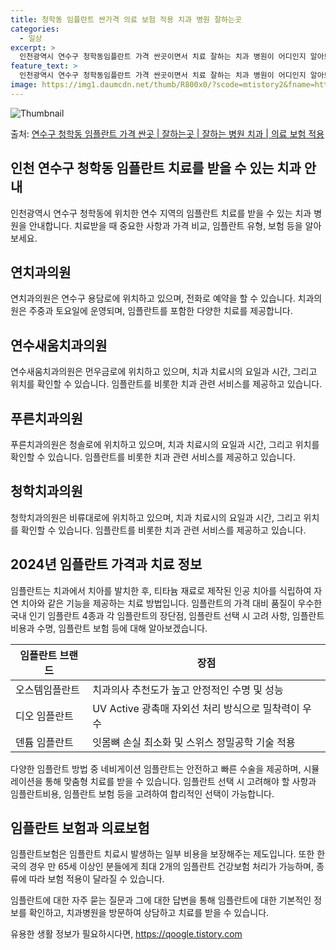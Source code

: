 ```yaml
---
title: 청학동 임플란트 싼가격 의료 보험 적용 치과 병원 잘하는곳
categories:
  - 일상
excerpt: >
  인천광역시 연수구 청학동임플란트 가격 싼곳이면서 치료 잘하는 치과 병원이 어디인지 알아보도록 하겠습니다. 인천광역시 연수구 청학동에 위치한 연치과의원 연수새움치과의원 푸른치과의원 청학치과의원 순서대로 안내 드리며, 임플란트 치료시 신경써야 할 부분 또한 같이 공유 드리겠습니다.2024년 임플란트 가격 살펴보기 👈 클릭임플란트 평균 가격연치과의원표 내에 있는 전화 번호를 클릭 하시면 연치과의원로 바로 전화 연결 됩니다.분류주소전화번호치과의원인천광역시 연수구 용담로 11, 시대아파트 상가 201호 (청학동)📞032-834-0815로 전화하기연치과의원 위치 확인하기 👈 클릭요일운영시간월요일09:30~18:30화요일09:30~18:30수요일09:30~18:30목요일09:30~1..
feature_text: >
  인천광역시 연수구 청학동임플란트 가격 싼곳이면서 치료 잘하는 치과 병원이 어디인지 알아보도록 하겠습니다. 인천광역시 연수구 청학동에 위치한 연치과의원 연수새움치과의원 푸른치과의원 청학치과의원 순서대로 안내 드리며, 임플란트 치료시 신경써야 할 부분 또한 같이 공유 드리겠습니다.2024년 임플란트 가격 살펴보기 👈 클릭임플란트 평균 가격연치과의원표 내에 있는 전화 번호를 클릭 하시면 연치과의원로 바로 전화 연결 됩니다.분류주소전화번호치과의원인천광역시 연수구 용담로 11, 시대아파트 상가 201호 (청학동)📞032-834-0815로 전화하기연치과의원 위치 확인하기 👈 클릭요일운영시간월요일09:30~18:30화요일09:30~18:30수요일09:30~18:30목요일09:30~1..
image: https://img1.daumcdn.net/thumb/R800x0/?scode=mtistory2&fname=https%3A%2F%2Fblog.kakaocdn.net%2Fdn%2FcwMc0a%2FbtsG0vRy4pY%2FvAOFroULA5bCGhBqXKYOmK%2Fimg.webp
---
```


![Thumbnail](https://img1.daumcdn.net/thumb/R800x0/?scode=mtistory2&fname=https%3A%2F%2Fblog.kakaocdn.net%2Fdn%2FcwMc0a%2FbtsG0vRy4pY%2FvAOFroULA5bCGhBqXKYOmK%2Fimg.webp)

<p>출처: <a href="https://qoogle.tistory.com/6972" rel="dofollow">연수구 청학동 임플란트 가격 싼곳 | 잘하는곳 | 잘하는 병원 치과 | 의료 보험 적용</a> </p>

## 인천 연수구 청학동 임플란트 치료를 받을 수 있는 치과 안내

인천광역시 연수구 청학동에 위치한 연수 지역의 임플란트 치료를 받을 수 있는 치과 병원을 안내합니다. 치료받을 때 중요한 사항과 가격 비교,
임플란트 유형, 보험 등을 알아보세요.

## 연치과의원

연치과의원은 연수구 용담로에 위치하고 있으며, 전화로 예약을 할 수 있습니다. 치과의원은 주중과 토요일에 운영되며, 임플란트를 포함한 다양한
치료를 제공합니다.

## 연수새움치과의원

연수새움치과의원은 먼우금로에 위치하고 있으며, 치과 치료시의 요일과 시간, 그리고 위치를 확인할 수 있습니다. 임플란트를 비롯한 치과 관련
서비스를 제공하고 있습니다.

## 푸른치과의원

푸른치과의원은 청솔로에 위치하고 있으며, 치과 치료시의 요일과 시간, 그리고 위치를 확인할 수 있습니다. 임플란트를 비롯한 치과 관련
서비스를 제공하고 있습니다.

## 청학치과의원

청학치과의원은 비류대로에 위치하고 있으며, 치과 치료시의 요일과 시간, 그리고 위치를 확인할 수 있습니다. 임플란트를 비롯한 치과 관련
서비스를 제공하고 있습니다.

## 2024년 임플란트 가격과 치료 정보

임플란트는 치과에서 치아를 발치한 후, 티타늄 재료로 제작된 인공 치아를 식립하여 자연 치아와 같은 기능을 제공하는 치료 방법입니다.
임플란트의 가격 대비 품질이 우수한 국내 인기 임플란트 4종과 각 임플란트의 장단점, 임플란트 선택 시 고려 사항, 임플란트 비용과 수명,
임플란트 보험 등에 대해 알아보겠습니다.

임플란트 브랜드 | 장점  
---|---  
오스템임플란트 | 치과의사 추천도가 높고 안정적인 수명 및 성능  
디오 임플란트 | UV Active 광촉매 자외선 처리 방식으로 밀착력이 우수  
덴튬 임플란트 | 잇몸뼈 손실 최소화 및 스위스 정밀공학 기술 적용  
  
다양한 임플란트 방법 중 네비게이션 임플란트는 안전하고 빠른 수술을 제공하며, 시뮬레이션을 통해 맞춤형 치료를 받을 수 있습니다. 임플란트
선택 시 고려해야 할 사항과 임플란트비용, 임플란트 보험 등을 고려하여 합리적인 선택이 가능합니다.

## 임플란트 보험과 의료보험

임플란트보험은 임플란트 치료시 발생하는 일부 비용을 보장해주는 제도입니다. 또한 한국의 경우 만 65세 이상인 분들에게 최대 2개의 임플란트
건강보험 처리가 가능하며, 종류에 따라 보험 적용이 달라질 수 있습니다.

임플란트에 대한 자주 묻는 질문과 그에 대한 답변을 통해 임플란트에 대한 기본적인 정보를 확인하고, 치과병원을 방문하여 상담하고 치료를 받을
수 있습니다.



 

유용한 생활 정보가 필요하시다면, <a href="https://qoogle.tistory.com" rel="dofollow">https://qoogle.tistory.com</a>



